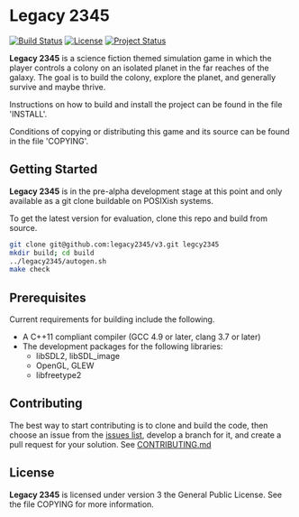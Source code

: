 Legacy 2345
===========

[![Build Status](https://travis-ci.org/legacy2345/legacy2345.svg?branch=master)](https://travis-ci.org/legacy2345/legacy2345)
[![License](https://img.shields.io/badge/license-GPLv3-7DB3C5.svg)](https://github.com/legacy2345/legacy2345/blob/master/COPYING)
[![Project Status](https://img.shields.io/badge/Project_Status-pre--alpha-C5A27E.svg)](https://github.com/legacy2345/legacy2345)

**Legacy 2345** is a science fiction themed simulation game in which the player controls
a colony on an isolated planet in the far reaches of the galaxy.  The goal is to
build the colony, explore the planet, and generally survive and maybe thrive.

Instructions on how to build and install the project can be found in the file
'INSTALL'.

Conditions of copying or distributing this game and its source can be found in
the file 'COPYING'.

Getting Started
---------------

**Legacy 2345** is in the pre-alpha development stage at this point and only
available as a git clone buildable on POSIXish systems.

To get the latest version for evaluation, clone this repo and build from source.

```sh
git clone git@github.com:legacy2345/v3.git legcy2345
mkdir build; cd build
../legacy2345/autogen.sh
make check
```

Prerequisites
-------------

Current requirements for building include the following.
- A C++11 compliant compiler (GCC 4.9 or later, clang 3.7 or later)
- The development packages for the following libraries:
  - libSDL2, libSDL_image
  - OpenGL, GLEW
  - libfreetype2

Contributing
------------

The best way to start contributing is to clone and build the code, then choose
an issue from the [issues list](https://github.com/legacy2345/v3/issues), develop a branch for it, and create a pull
request for your solution. See
[CONTRIBUTING.md](https://github.com/legacy2345/v3/blob/master/.github/CONTRIBUTING.md)

License
-------

**Legacy 2345** is licensed under version 3 the General Public License.  See the
file COPYING for more information.

